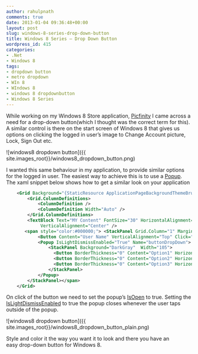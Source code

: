 ```yaml
---
author: rahulpnath
comments: true
date: 2013-01-04 09:36:48+00:00
layout: post
slug: windows-8-series-drop-down-button
title: Windows 8 Series – Drop Down Button
wordpress_id: 415
categories:
- .Net
- Windows 8
tags:
- dropdown button
- metro dropdown
- WIn 8
- WIndows 8
- windows 8 dropdownbutton
- Windows 8 Series
---
```


While working on my Windows 8 Store application, [Picfinity](http://apps.microsoft.com/windows/en-us/app/picfinity/33ba9249-a9f4-44df-973c-21962376c3ea) I came across a need for a drop-down button(which I thought was the correct term for this). A similar control is there on the start screen of Windows 8 that gives us options on clicking the logged in user’s image to Change Account picture, Lock, Sign Out etc.

![windows8 dropdown button]({{ site.images_root}}/windows8_dropdown_button.png)

I wanted this same behaviour in my application, to provide similar options for the logged in user. The easiest way to achieve this is to use a [Popup](http://msdn.microsoft.com/en-us/library/system.windows.controls.primitives.popup.aspx). The xaml snippet below shows how to get a similar look on your application

``` xml
    <Grid Background="{StaticResource ApplicationPageBackgroundThemeBrush}">
        <Grid.ColumnDefinitions>
            <ColumnDefinition />
            <ColumnDefinition Width="Auto" />
        </Grid.ColumnDefinitions>
        <TextBlock Text="MY Content" FontSize="30" HorizontalAlignment="Center" 
             VerticalAlignment="Center" />
       <span style="color:#000000;"> <StackPanel Grid.Column="1" Margin="0,10,30,0" >
            <Button Content="User Name" VerticalAlignment="Top" Click="Button_Click_1" />
            <Popup IsLightDismissEnabled="True" Name="buttonDropDown">
                <StackPanel Background="DarkGray"  Width="105">
                  <Button BorderThickness="0" Content="Option1" HorizontalAlignment="Stretch" />
                  <Button BorderThickness="0" Content="Option2" HorizontalAlignment="Stretch" />
                  <Button BorderThickness="0" Content="Option3" HorizontalAlignment="Stretch" />
                </StackPanel>
            </Popup> 
        </StackPanel></span>
    </Grid>

```
On click of the button we need to set the popup’s [IsOpen](http://msdn.microsoft.com/en-us/library/system.windows.controls.primitives.popup.isopen.aspx) to true. Setting the [IsLightDismissEnabled](http://msdn.microsoft.com/en-us/library/windows/apps/windows.ui.xaml.controls.primitives.popup.islightdismissenabled) to true the popup closes whenever the user taps outside of the popup.

![windows8 dropdown button]({{ site.images_root}}/windows8_dropdown_button_plain.png)

Style and color it the way you want it to look and there you have an easy drop-down button for Windows 8.
